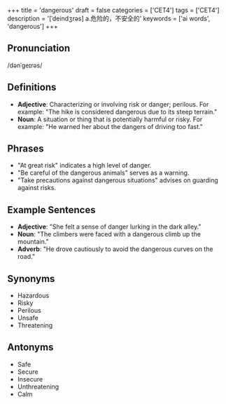 +++
title = 'dangerous'
draft = false
categories = ['CET4']
tags = ['CET4']
description = '[ˈdeindʒrəs] a.危险的，不安全的'
keywords = ['ai words', 'dangerous']
+++

## Pronunciation
/dənˈgeɪrəs/

## Definitions
- **Adjective**: Characterizing or involving risk or danger; perilous. For example: "The hike is considered dangerous due to its steep terrain."
- **Noun**: A situation or thing that is potentially harmful or risky. For example: "He warned her about the dangers of driving too fast."

## Phrases
- "At great risk" indicates a high level of danger.
- "Be careful of the dangerous animals" serves as a warning.
- "Take precautions against dangerous situations" advises on guarding against risks.

## Example Sentences
- **Adjective**: "She felt a sense of danger lurking in the dark alley."
- **Noun**: "The climbers were faced with a dangerous climb up the mountain."
- **Adverb**: "He drove cautiously to avoid the dangerous curves on the road."

## Synonyms
- Hazardous
- Risky
- Perilous
- Unsafe
- Threatening

## Antonyms
- Safe
- Secure
- Insecure
- Unthreatening
- Calm
